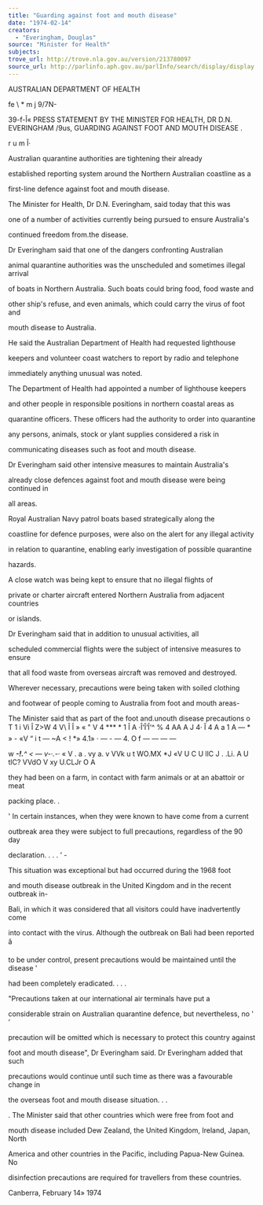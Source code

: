 ```yaml
---
title: "Guarding against foot and mouth disease"
date: "1974-02-14"
creators:
  - "Everingham, Douglas"
source: "Minister for Health"
subjects:
trove_url: http://trove.nla.gov.au/version/213780097
source_url: http://parlinfo.aph.gov.au/parlInfo/search/display/display.w3p;query=Id%3A%22media/pressrel/HPR10022948%22
---
```


 AUSTRALIAN DEPARTMENT OF HEALTH

 fe \ * m j  9/7N-

 39-f-Î« PRESS STATEMENT BY THE MINISTER FOR HEALTH, DR D.N. EVERINGHAM /9us, GUARDING AGAINST FOOT AND MOUTH DISEASE .

 r u  m Î·

 Australian quarantine authorities are tightening their already 

 established reporting system around the Northern Australian coastline as a 

 first-line defence against foot and mouth disease.

 The Minister for Health, Dr D.N. Everingham, said today that this was 

 one of a number of activities currently being pursued to ensure Australia's 

 continued freedom from.the disease.

 Dr Everingham said that one of the dangers confronting Australian 

 animal quarantine authorities was the unscheduled and sometimes illegal arrival 

 of boats in Northern Australia. Such boats could bring food, food waste and 

 other ship's refuse, and even animals, which could carry the virus of foot and 

 mouth disease to Australia.

 He said the Australian Department of Health had requested lighthouse 

 keepers and volunteer coast watchers to report by radio and telephone 

 immediately anything unusual was noted.

 The Department of Health had appointed a number of lighthouse keepers 

 and other people in responsible positions in northern coastal areas as 

 quarantine officers. These officers had the authority to order into quarantine 

 any persons, animals, stock or ylant supplies considered a risk in 

 communicating diseases such as foot and mouth disease.

 Dr Everingham said other intensive measures to maintain Australia's 

 already close defences against foot and mouth disease were being continued in 

 all areas.

 Royal Australian Navy patrol boats based strategically along the 

 coastline for defence purposes, were also on the alert for any illegal activity 

 in relation to quarantine, enabling early investigation of possible quarantine 

 hazards.

 A close watch was being kept to ensure that no illegal flights of 

 private or charter aircraft entered Northern Australia from adjacent countries 

 or islands.

 Dr Everingham said that in addition to unusual activities, all 

 scheduled commercial flights were the subject of intensive measures to ensure 

 that all food waste from overseas aircraft was removed and destroyed.

 Wherever necessary, precautions were being taken with soiled clothing 

 and footwear of people coming to Australia from foot and mouth areas-

 The Minister said that as part of the foot and.unouth disease precautions o T 1 i Vi Î Z>W 4 V\ Î Î »  « " V  4 *** * 1 Î A ·Î‘Î‘Î‘^ % 4 AA A J 4· Î 4 A a 1 A —  * » - «V “ i t  — ~A < !  *» 4.1» · — - — 4. O  f — — — — 

 w ***-!.**^ < — v-·.*-· « V . a .  vy a. v  VVk u t  WO.MX *J «V U C  U llC J . .Li. A U tlC? VVdO V xy U.CLJr O A

 they had been on a farm, in contact with farm animals or at an abattoir or meat 

 packing place. .

 '  In certain instances, when they were known to have come from a current

 outbreak area they were subject to full precautions, regardless of the 90 day 

 declaration. .  .  .  ’  -

 This situation was exceptional but had occurred during the 1968 foot 

 and mouth disease outbreak in the United Kingdom and in the recent outbreak in- 

 Bali, in which it was considered that all visitors could have inadvertently come 

 into contact with the virus. Although the outbreak on Bali had been reported â   

 to be under control, present precautions would be maintained until the disease '  

 had been completely eradicated. . .  .

 "Precautions taken at our international air terminals have put a 

 considerable strain on Australian quarantine defence, but nevertheless, no '  ’  

 precaution will be omitted which is necessary to protect this country against 

 foot and mouth disease", Dr Everingham said. Dr Everingham added that such 

 precautions would continue until such time as there was a favourable change in 

 the overseas foot and mouth disease situation. . .

 .  The Minister said that other countries which were free from foot and 

 mouth disease included Dew Zealand, the United Kingdom, Ireland, Japan, North 

 America and other countries in the Pacific, including Papua-New Guinea. No 

 disinfection precautions are required for travellers from these countries.

 Canberra, February 14» 1974

